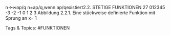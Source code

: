 n→∞ap/q
n=ap/q,wenn ap/qexistiert2.2. STETIGE FUNKTIONEN 27
012345
-3 -2 -1 0 1 2 3
Abbildung 2.2.1. Eine stückweise definierte Funktion mit Sprung an x= 1

   Tags & Topics:
   #FUNKTIONEN